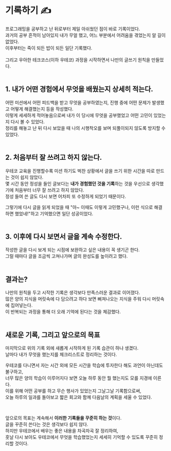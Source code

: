 # 기록하기 ✍️

프로그래밍을 공부하고 난 뒤로부터 제일 아쉬웠던 점이 바로 기록이었다.<br>
과거의 공부 흔적이 남아있지  내가 무얼 했고, 어느 부분에서 어려움을 겪었는지 알 길이 없었다.<br>
이후부터는 죽이 되든 밥이 되든 일단 기록했다.<br>
<br>
그리고 우아한 테크코스(이하 우테코) 과정을 시작하면서 나만의 글쓰기 원칙을 만들었다.<br>
<br>

## 1. 내가 어떤 경험에서 무엇을 배웠는지 상세히 적는다.

어떤 미션에서 어떤 피드백을 받고 무엇을 공부하였는지, 진행 중에 어떤 문제가 발생했고 어떻게 해결했는지 등을 작성했다.<br>
이렇게 세세하게 적어놓음으로써 내가 이 당시에 무엇을 공부했었고 어떤 고민이 있었는지 다시 볼 수 있었다.<br>
정리를 해놓고 난 뒤 다시 보았을 때 나의 시행착오를 보며 되풀이되지 않도록 방지할 수 있었다.<br>
<br>

## 2. 처음부터 잘 쓰려고 하지 않는다.<br>

우테코 교육을 진행할수록 미션 하기도 벅찬 상황에서 글을 쓰기 위한 시간을 따로 만드는 것이 쉽지 않았다.<br>
몇 시간 동안 정성을 들인 글보다는 **내가 경험했던 것을 기록**하는 것을 우선으로 생각했기에 처음부터 너무 잘 쓰려고 하지 않았다.<br>
정성 들여 쓴 글도 다시 보면 어차피 또 수정하게 되었기 때문이다.<br>

그렇기에 다시 글을 읽게 되었을 때 "아~ 이때도 이렇게 고민했구나, 이런 식으로 해결하면 했었네!"하고 기억했으면 일단 성공이었다.<br>
<br>

## 3. 이후에 다시 보면서 글을 계속 수정한다.<br>

작성한 글을 다시 보게 되는 시점에 보완하고 싶은 내용이 꼭 생기곤 한다.<br>
그럴 때마다 글을 조금씩 고쳐나가며 글의 완성도를 높이려고 했다.<br>
<br>

## 결과는?

나만의 원칙을 두고 시작한 기록은 생각보다 만족스러운 결과로 이어졌다.<br>
많은 양의 지식을 머릿속에 다 담으려고 하다 보면 삐져나오는 지식을 주워 다시 머릿속에 집어넣는다.<br>
이 반복되는 과정을 통해 더 오래 기억에 된다는 것을 체감했다.<br>
<br>

## 새로운 기록, 그리고 앞으로의 목표

마지막으로 위의 기록 외에 새롭게 시작하게 된 기록 습관이 하나 생겼다.<br>
날마다 내가 무엇을 했는지를 체크리스트로 정리하는 것이다.<br>

우테코를 다니면서 자는 시간 외에 모든 시간을 학습에 투자한다 해도 과언이 아닌데도 불구하고,<br>
너무 많은 양의 학습이 이루어지다 보면 오늘 하루 동안 뭘 했는지도 모를 지경에 이른다.<br>
이를 위해 어떤 공부를 하고 무슨 행사가 있었는지 그날그날 기록함으로써,<br>
오늘 하루의 일과를 돌아보고 짧은 회고와 함께 다음날의 계획을 세울 수 있었다.<br>

<br>

앞으로의 목표는 계속해서 **이러한 기록들을 꾸준히 하는 것**이다.<br>
글을 꾸준히 쓴다는 것은 생각보다 쉽지 않다.<br>
하지만 우테코에서 배우는 좋은 내용을 차곡차곡 잘 정리하여,<br>
훗날 다시 보아도 우테코에서 무엇을 학습했었는지 세세히 기억할 수 있도록 꾸준히 정리할 것이다.